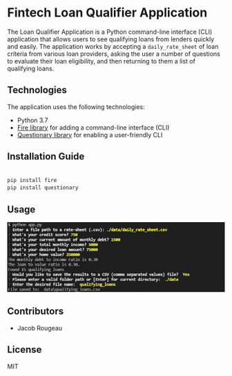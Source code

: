 # Fintech Loan Qualifier Application

The Loan Qualifier Application is a Python command-line interface (CLI) application that allows users to see qualifying loans from lenders quickly and easily. The application works by accepting a `daily_rate_sheet` of loan criteria from various loan providers, asking the user a number of questions to evaluate their loan eligibility, and then returning to them a list of qualifying loans.

## Technologies

The application uses the following technologies:

- Python 3.7
- [Fire library](https://google.github.io/python-fire/guide/) for adding a command-line interface (CLI)
- [Questionary library](https://questionary.readthedocs.io/en/stable/) for enabling a user-friendly CLI

## Installation Guide

```python

pip install fire
pip install questionary

```

## Usage

![screenshot of app in action](docs/images/loan-qualifier-app.PNG)

## Contributors

- Jacob Rougeau

## License

MIT
